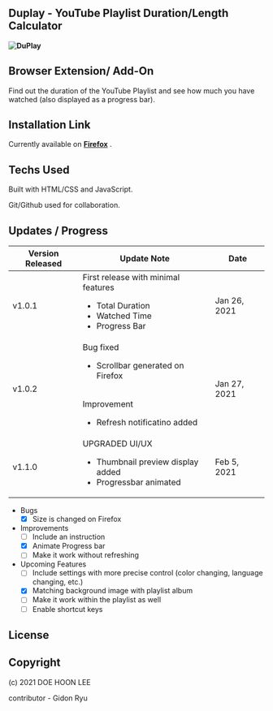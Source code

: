 ## Duplay - YouTube Playlist Duration/Length Calculator


**![DuPlay](https://user-images.githubusercontent.com/20305442/105867905-f03e9380-6038-11eb-9e64-b1f6ea34a53e.jpg)**

## Browser Extension/ Add-On

Find out the duration of the YouTube Playlist and see how much you have watched (also displayed as a progress bar).

## Installation Link

Currently available on **[Firefox](https://addons.mozilla.org/en-US/firefox/)** .

## Techs Used

Built with HTML/CSS and JavaScript.

Git/Github used for collaboration.

## Updates / Progress

| Version Released | Update Note | Date |
| -- | -- | -- |
| v1.0.1 | First release with minimal features <br /> <ul><li>Total Duration</li><li>Watched Time</li><li>Progress Bar</li></ul> | Jan 26, 2021 |
| v1.0.2 | Bug fixed <br /> <ul><li>Scrollbar generated on Firefox</li></ul> <br /> Improvement <br /> <ul><li>Refresh notificatino added</li></ul> | Jan 27, 2021 |
| v1.1.0 | UPGRADED UI/UX <br /> <ul><li>Thumbnail preview display added</li><li>Progressbar animated</li></ul> | Feb 5, 2021 |

 + Bugs
    - [x] Size is changed on Firefox

 + Improvements
    - [ ] Include an instruction
    - [x] Animate Progress bar
    - [ ] Make it work without refreshing

 + Upcoming Features
    - [ ] Include settings with more precise control (color changing, language changing, etc.)
    - [x] Matching background image with playlist album
    - [ ] Make it work within the playlist as well
    - [ ] Enable shortcut keys
    
 ## License
 
 ## Copyright

(c) 2021 DOE HOON LEE

contributor - Gidon Ryu
